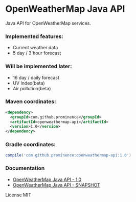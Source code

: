 # OpenWeatherMap Java API
Java API for OpenWeatherMap services.

### Implemented features:
* Current weather data
* 5 day / 3 hour forecast

### Will be implemented later:
* 16 day / daily forecast
* UV Index(beta)
* Air pollution(beta)

### Maven coordinates:

```xml
<dependency>
  <groupId>com.github.prominence</groupId>
  <artifactId>openweathermap-api</artifactId>
  <version>1.0</version>
</dependency>
```

### Gradle coordinates:

```groovy
compile('com.github.prominence:openweathermap-api:1.0')
```

### Documentation
* [OpenWeatherMap Java API - 1.0](docs/Release_1.0.md)
* [OpenWeatherMap Java API - SNAPSHOT](docs/SNAPSHOT.md)

 License
MIT
